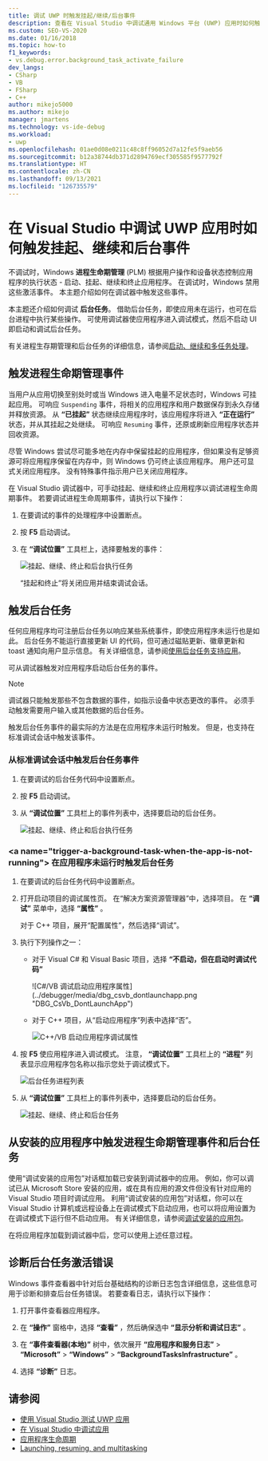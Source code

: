 ```yaml
---
title: 调试 UWP 时触发挂起/继续/后台事件
description: 查看在 Visual Studio 中调试通用 Windows 平台 (UWP) 应用时如何触发暂停、继续和后台事件。
ms.custom: SEO-VS-2020
ms.date: 01/16/2018
ms.topic: how-to
f1_keywords:
- vs.debug.error.background_task_activate_failure
dev_langs:
- CSharp
- VB
- FSharp
- C++
author: mikejo5000
ms.author: mikejo
manager: jmartens
ms.technology: vs-ide-debug
ms.workload:
- uwp
ms.openlocfilehash: 01ae0d08e0211c48c8ff96052d7a12fe5f9aeb56
ms.sourcegitcommit: b12a38744db371d2894769ecf305585f9577792f
ms.translationtype: HT
ms.contentlocale: zh-CN
ms.lasthandoff: 09/13/2021
ms.locfileid: "126735579"
---
```

# <a name="how-to-trigger-suspend-resume-and-background-events-while-debugging-uwp-apps-in-visual-studio"></a>在 Visual Studio 中调试 UWP 应用时如何触发挂起、继续和后台事件

不调试时，Windows **进程生命期管理** (PLM) 根据用户操作和设备状态控制应用程序的执行状态 - 启动、挂起、继续和终止应用程序。 在调试时，Windows 禁用这些激活事件。 本主题介绍如何在调试器中触发这些事件。

本主题还介绍如何调试 **后台任务**。 借助后台任务，即使应用未在运行，也可在后台进程中执行某些操作。 可使用调试器使应用程序进入调试模式，然后不启动 UI 即启动和调试后台任务。

有关进程生存期管理和后台任务的详细信息，请参阅[启动、继续和多任务处理](/windows/uwp/launch-resume/index)。

## <a name="trigger-process-lifetime-management-events"></a><a name="BKMK_Trigger_Process_Lifecycle_Management_events"></a> 触发进程生命期管理事件
 当用户从应用切换至别处时或当 Windows 进入电量不足状态时，Windows 可挂起应用。 可响应 `Suspending` 事件，将相关的应用程序和用户数据保存到永久存储并释放资源。 从 **“已挂起”** 状态继续应用程序时，该应用程序将进入 **“正在运行”** 状态，并从其挂起之处继续。 可响应 `Resuming` 事件，还原或刷新应用程序状态并回收资源。

 尽管 Windows 尝试尽可能多地在内存中保留挂起的应用程序，但如果没有足够资源可将应用程序保留在内存中，则 Windows 仍可终止该应用程序。 用户还可显式关闭应用程序。 没有特殊事件指示用户已关闭应用程序。

 在 Visual Studio 调试器中，可手动挂起、继续和终止应用程序以调试进程生命周期事件。 若要调试进程生命周期事件，请执行以下操作：

1. 在要调试的事件的处理程序中设置断点。

2. 按 **F5** 启动调试。

3. 在 **“调试位置”** 工具栏上，选择要触发的事件：

     ![挂起、继续、终止和后台执行任务](../debugger/media/dbg_suspendresumebackground.png)

     “挂起和终止”将关闭应用并结束调试会话。

## <a name="trigger-background-tasks"></a><a name="BKMK_Trigger_background_tasks"></a> 触发后台任务
 任何应用程序均可注册后台任务以响应某些系统事件，即使应用程序未运行也是如此。 后台任务不能运行直接更新 UI 的代码，但可通过磁贴更新、徽章更新和 toast 通知向用户显示信息。 有关详细信息，请参阅[使用后台任务支持应用](/previous-versions/windows/apps/hh977046(v=win.10))。

 可从调试器触发对应用程序启动后台任务的事件。

> [!NOTE]
> 调试器只能触发那些不包含数据的事件，如指示设备中状态更改的事件。 必须手动触发需要用户输入或其他数据的后台任务。

 触发后台任务事件的最实际的方法是在应用程序未运行时触发。 但是，也支持在标准调试会话中触发该事件。

### <a name="trigger-a-background-task-event-from-a-standard-debug-session"></a><a name="BKMK_Trigger_a_background_task_event_from_a_standard_debug_session"></a> 从标准调试会话中触发后台任务事件

1. 在要调试的后台任务代码中设置断点。

2. 按 **F5** 启动调试。

3. 从 **“调试位置”** 工具栏上的事件列表中，选择要启动的后台任务。

     ![挂起、继续、终止和后台执行任务](../debugger/media/dbg_suspendresumebackground.png)

### <a name="trigger-a-background-task-when-the-app-is-not-running&quot;></a><a name=&quot;BKMK_Trigger_a_background_task_when_the_app_is_not_running&quot;></a> 在应用程序未运行时触发后台任务

1. 在要调试的后台任务代码中设置断点。

2. 打开启动项目的调试属性页。 在“解决方案资源管理器”中，选择项目。 在 **“调试”** 菜单中，选择 **“属性”** 。

     对于 C++ 项目，展开“配置属性”，然后选择“调试”。

3. 执行下列操作之一：

    - 对于 Visual C# 和 Visual Basic 项目，选择 **“不启动，但在启动时调试代码”**

         ![C#/VB 调试启动应用程序属性](../debugger/media/dbg_csvb_dontlaunchapp.png &quot;DBG_CsVb_DontLaunchApp")

    - 对于 C++ 项目，从“启动应用程序”列表中选择“否”。

         ![C++/VB 启动应用程序调试属性](../debugger/media/dbg_cppjs_dontlaunchapp.png "DBG_CppJs_DontLaunchApp")

4. 按 **F5** 使应用程序进入调试模式。 注意， **“调试位置”** 工具栏上的 **“进程”** 列表显示应用程序包名称以指示您处于调试模式下。

     ![后台任务进程列表](../debugger/media/dbg_backgroundtask_processlist.png "DBG_BackgroundTask_ProcessList")

5. 从 **“调试位置”** 工具栏上的事件列表中，选择要启动的后台任务。

     ![挂起、继续、终止和后台任务](../debugger/media/dbg_suspendresumebackground.png "DBG_SuspendResumeBackground")

## <a name="trigger-process-lifetime-management-events-and-background-tasks-from-an-installed-app"></a><a name="BKMK_Trigger_Process_Lifetime_Management_events_and_background_tasks_from_an_installed_app"></a> 从安装的应用程序中触发进程生命期管理事件和后台任务
 使用“调试安装的应用包”对话框加载已安装到调试器中的应用。 例如，你可以调试已从 Microsoft Store 安装的应用，或在具有应用的源文件但没有针对应用的 Visual Studio 项目时调试应用。 利用“调试安装的应用包”对话框，你可以在 Visual Studio 计算机或远程设备上在调试模式下启动应用，也可以将应用设置为在调试模式下运行但不启动应用。 有关详细信息，请参阅[调试安装的应用包](../debugger/debug-installed-app-package.md)。

 在将应用程序加载到调试器中后，您可以使用上述任意过程。

## <a name="diagnosing-background-task-activation-errors"></a><a name="BKMK_Diagnosing_background_task_activation_errors"></a> 诊断后台任务激活错误
 Windows 事件查看器中针对后台基础结构的诊断日志包含详细信息，这些信息可用于诊断和排查后台任务错误。 若要查看日志，请执行以下操作：

1. 打开事件查看器应用程序。

2. 在 **“操作”** 窗格中，选择 **“查看”** ，然后确保选中 **“显示分析和调试日志”** 。

3. 在 **“事件查看器(本地)”** 树中，依次展开 **“应用程序和服务日志”**  >  **“Microsoft”**  >  **“Windows”**  >  **“BackgroundTasksInfrastructure”** 。

4. 选择 **“诊断”** 日志。

## <a name="see-also"></a>请参阅
- [使用 Visual Studio 测试 UWP 应用](../test/unit-test-your-code.md)
- [在 Visual Studio 中调试应用](debugging-windows-store-and-windows-universal-apps.md)
- [应用程序生命周期](/windows/uwp/launch-resume/app-lifecycle)
- [Launching, resuming, and multitasking](/windows/uwp/launch-resume/index)
